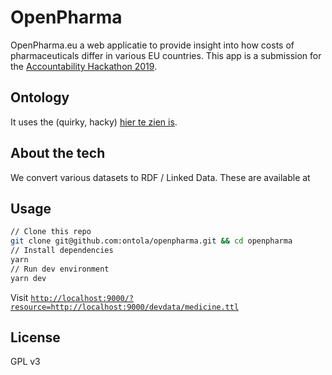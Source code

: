 # OpenPharma

OpenPharma.eu a web applicatie to provide insight into how costs of pharmaceuticals differ in various EU countries.
This app is a submission for the [Accountability Hackathon 2019](https://accountabilityhack.nl).

## Ontology

It uses the (quirky, hacky) [hier te zien is](/Ontology.md).

## About the tech

We convert various datasets to RDF / Linked Data.
These are available at

## Usage

```sh
// Clone this repo
git clone git@github.com:ontola/openpharma.git && cd openpharma
// Install dependencies
yarn
// Run dev environment
yarn dev
```

Visit [`http://localhost:9000/?resource=http://localhost:9000/devdata/medicine.ttl`](http://localhost:9000/?resource=http://localhost:9000/devdata/medicine.ttl)

## License

GPL v3
